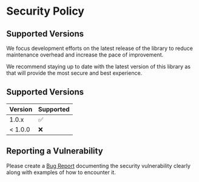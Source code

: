 # Security Policy

## Supported Versions

We focus development efforts on the latest release of the library to reduce maintenance overhead and increase the pace of improvement.

We recommend staying up to date with the latest version of this library as that will provide the most secure and best experience.

## Supported Versions

| Version | Supported          |
|---------|--------------------|
| 1.0.x   | :white_check_mark: |
| < 1.0.0 | :x:                |

## Reporting a Vulnerability

Please create a [Bug Report](https://github.com/nirmato/nirmato-ollama/issues/new?labels=bug&template=bug_report.md) documenting the security vulnerability clearly along with examples of how to encounter it.
